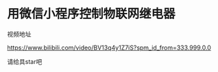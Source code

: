 # 用微信小程序控制物联网继电器

视频地址

https://www.bilibili.com/video/BV13q4y1Z7iS?spm_id_from=333.999.0.0

请给具star吧
